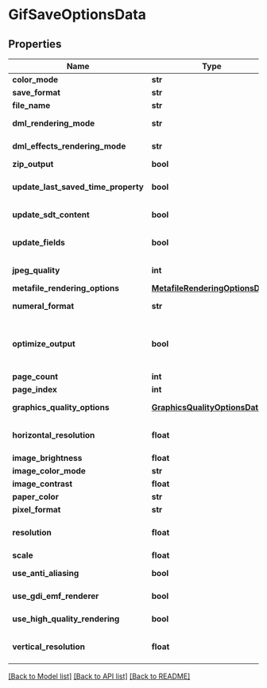 # GifSaveOptionsData

## Properties
Name | Type | Description | Notes
------------ | ------------- | ------------- | -------------
**color_mode** | **str** | Gets or sets a value determining how colors are rendered. { Normal | Grayscale}. | [optional] 
**save_format** | **str** | Gets or sets format of save. | [optional] 
**file_name** | **str** | Gets or sets name of destination file. | [optional] 
**dml_rendering_mode** | **str** | Gets or sets a value determining how DrawingML shapes are rendered. { Fallback | DrawingML }. | [optional] 
**dml_effects_rendering_mode** | **str** | Gets or sets a value determining how DrawingML effects are rendered. { Simplified | None | Fine }. | [optional] 
**zip_output** | **bool** | Gets or sets controls zip output or not. Default value is false. | [optional] 
**update_last_saved_time_property** | **bool** | Gets or sets a value determining whether the Aspose.Words.Properties.BuiltInDocumentProperties.LastSavedTime property is updated before saving. | [optional] 
**update_sdt_content** | **bool** | Gets or sets value determining whether content of  is updated before saving. | [optional] 
**update_fields** | **bool** | Gets or sets a value determining if fields should be updated before saving the document to a fixed page format. Default value for this property is. true | [optional] 
**jpeg_quality** | **int** | Gets or sets determines the quality of the JPEG images inside PDF document. | [optional] 
**metafile_rendering_options** | [**MetafileRenderingOptionsData**](MetafileRenderingOptionsData.md) | Gets or sets allows to specify metafile rendering options. | [optional] 
**numeral_format** | **str** | Gets or sets indicates the symbol set that is used to represent numbers while rendering to fixed page formats. | [optional] 
**optimize_output** | **bool** | Gets or sets flag indicates whether it is required to optimize output of XPS. If this flag is set redundant nested canvases and empty canvases are removed, also neighbor glyphs with the same formatting are concatenated. Note: The accuracy of the content display may be affected if this property is set to true.  Default is false. | [optional] 
**page_count** | **int** | Gets or sets determines number of pages to render. | [optional] 
**page_index** | **int** | Gets or sets determines 0-based index of the first page to render. | [optional] 
**graphics_quality_options** | [**GraphicsQualityOptionsData**](GraphicsQualityOptionsData.md) | Gets or sets allows to specify additional System.Drawing.Graphics quality options. | [optional] 
**horizontal_resolution** | **float** | Gets or sets the horizontal resolution for the generated images, in dots per inch.  This property has effect only when saving to raster image formats. The default value is 96. | [optional] 
**image_brightness** | **float** | Gets or sets brightness of image. | [optional] 
**image_color_mode** | **str** | Gets or sets color mode of image. | [optional] 
**image_contrast** | **float** | Gets or sets contrast of image. | [optional] 
**paper_color** | **str** | Gets or sets background (paper) color of image. | [optional] 
**pixel_format** | **str** | Gets or sets pixel format of image. | [optional] 
**resolution** | **float** | Gets or sets both horizontal and vertical resolution for the generated images, in dots per inch.  This property has effect only when saving to raster image formats. The default value is 96. | [optional] 
**scale** | **float** | Gets or sets zoom factor of image. | [optional] 
**use_anti_aliasing** | **bool** | Gets or sets determine whether or not to use anti-aliasing for rendering. | [optional] 
**use_gdi_emf_renderer** | **bool** | Gets or sets a value determining whether to use GDI+ or Aspose.Words metafile renderer when saving to EMF. | [optional] 
**use_high_quality_rendering** | **bool** | Gets or sets determine whether or not to use high quality (i.e. slow) rendering algorithms. | [optional] 
**vertical_resolution** | **float** | Gets or sets the vertical resolution for the generated images, in dots per inch.  This property has effect only when saving to raster image formats. The default value is 96. | [optional] 

[[Back to Model list]](../README.md#documentation-for-models) [[Back to API list]](../README.md#documentation-for-api-endpoints) [[Back to README]](../README.md)


